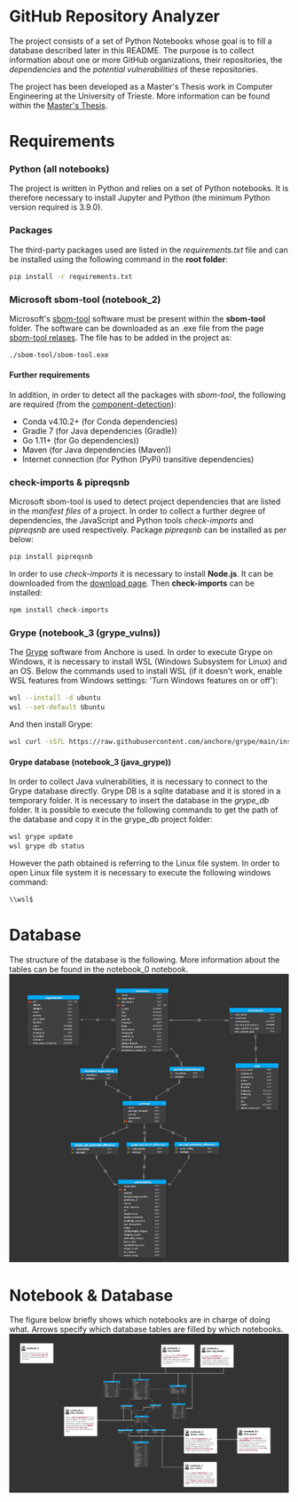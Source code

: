 # GitHub Repository Analyzer
The project consists of a set of Python Notebooks whose goal is to fill a database described later in this README. The purpose is to collect information about one or more GitHub organizations, their repositories, the *dependencies* and the *potential vulnerabilities* of these repositories. 

The project has been developed as a Master's Thesis work in Computer Engineering at the University of Trieste. More information can be found within the [Master's Thesis](https://www.slideshare.net/FedericoBoni3/software-bill-of-materials-strumenti-e-analisi-di-progetti-open-source-dellamministrazione-pubblica-254651714?qid=ca22bb3d-3af1-4005-942c-89aa30ca3013&v=&b=&from_search=9). 
# Requirements

### Python (all notebooks)
The project is written in Python and relies on a set of Python notebooks. It is therefore necessary to install Jupyter and Python (the minimum Python version required is 3.9.0).
### Packages
The third-party packages used are listed in the *requirements.txt* file and can be installed using the following command in the **root folder**:
``` bash
pip install -r requirements.txt
```
### Microsoft sbom-tool (notebook_2)
Microsoft's [sbom-tool](https://github.com/microsoft/sbom-tool) software must be present within the **sbom-tool** folder. The software can be downloaded as an .exe file from the page [sbom-tool relases](https://github.com/microsoft/sbom-tool/releases). The file has to be added in the project as:
``` bash
./sbom-tool/sbom-tool.exe
``` 
#### Further requirements
In addition, in order to detect all the packages with *sbom-tool*, the following are required (from the [component-detection](https://github.com/microsoft/component-detection/blob/main/docs/feature-overview.md)):

- Conda v4.10.2+ (for Conda dependencies)
- Gradle 7 (for Java dependencies (Gradle))
- Go 1.11+ (for Go dependencies))
- Maven (for Java dependencies (Maven))
- Internet connection (for Python (PyPi) transitive dependencies)

### check-imports & pipreqsnb
Microsoft sbom-tool is used to detect project dependencies that are listed in the *manifest files* of a project. In order to collect a further degree of dependencies, the JavaScript and Python tools *check-imports* and *pipreqsnb* are used respectively. Package *pipreqsnb* can be installed as per below:
``` bash
pip install pipreqsnb
```
In order to use *check-imports* it is necessary to install **Node.js**. It can be downloaded from the [download page](https://nodejs.org/en/download/). Then **check-imports** can be installed:
``` bash
npm install check-imports
```
### Grype (notebook_3 (grype_vulns))
The [Grype](https://github.com/anchore/grype) software from Anchore is used. In order to execute Grype on Windows, it is necessary to install WSL (Windows Subsystem for Linux) and an OS. Below the commands used to install WSL (if it doesn't work, enable WSL features from Windows settings: 'Turn Windows features on or off'):
``` bash
wsl --install -d ubuntu
wsl --set-default Ubuntu
```
And then install Grype:
``` bash
wsl curl -sSfL https://raw.githubusercontent.com/anchore/grype/main/install.sh | wsl sudo sh -s -- -b /usr/local/bin
```

#### Grype database (notebook_3 (java_grype))
In order to collect Java vulnerabilities, it is necessary to connect to the Grype database directly. Grype DB is a sqlite database and it is stored in a temporary folder. It is necessary to insert the database in the *grype_db* folder. It is possible to execute the following commands to get the path of the database and copy it in the grype_db project folder:

``` bash
wsl grype update
wsl grype db status
```
However the path obtained is referring to the Linux file system. In order to open Linux file system it is necessary to execute the following windows command:
``` bash
\\wsl$
```
# Database 
The structure of the database is the following. More information about the tables can be found in the notebook_0 notebook.
![db structure](db_images/structure.png?raw=true "Title")

# Notebook & Database
The figure below briefly shows which notebooks are in charge of doing what. Arrows specify which database tables are filled by which notebooks.
![db structure](db_images/cards.png?raw=true "Title")
